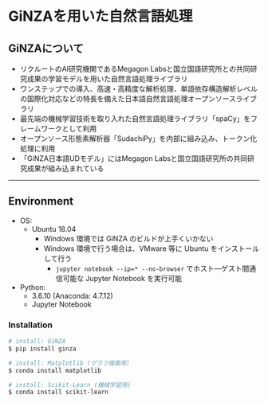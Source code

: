 # GiNZAを用いた自然言語処理

## GiNZAについて

- リクルートのAI研究機関であるMegagon Labsと国立国語研究所との共同研究成果の学習モデルを用いた自然言語処理ライブラリ
- ワンステップでの導入、高速・高精度な解析処理、単語依存構造解析レベルの国際化対応などの特長を備えた日本語自然言語処理オープンソースライブラリ
- 最先端の機械学習技術を取り入れた自然言語処理ライブラリ「spaCy」をフレームワークとして利用
- オープンソース形態素解析器「SudachiPy」を内部に組み込み、トークン化処理に利用
- 「GiNZA日本語UDモデル」にはMegagon Labsと国立国語研究所の共同研究成果が組み込まれている

***

## Environment

- OS:
    - Ubuntu 18.04
        - Windows 環境では GiNZA のビルドが上手くいかない
        - Windows 環境で行う場合は、VMware 等に Ubuntu をインストールして行う
            - `jupyter notebook --ip=* --no-browser` でホスト―ゲスト間通信可能な Jupyter Notebook を実行可能
- Python:
    - 3.6.10 (Anaconda: 4.7.12)
    - Jupyter Notebook

### Installation
```bash
# install: GiNZA
$ pip install ginza

# install: Matplotlib (グラフ描画用)
$ conda install matplotlib

# install: Scikit-Learn (機械学習用)
$ conda install scikit-learn
```
